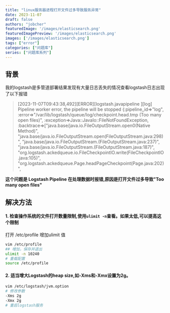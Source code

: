 ```yaml
---
title: "linux服务器进程打开文件过多导致服务异常"
date: 2023-11-07
draft: false
authors: "jobcher"
featuredImage: '/images/elasticsearch.png'
featuredImagePreview: '/images/elasticsearch.png'
images: ['/images/elasticsearch.png']
tags: ["error"]
categories: ["问题库"]
series: ["问题库系列"]
---
```

## 背景
我的logstash是多管道部署结果发现有大量日志丢失的情况查看logstash日志出现了以下报错

>[2023-11-07T09:43:38,492][ERROR][logstash.javapipeline    ][log] Pipeline worker error, the pipeline will be stopped {:pipeline_id=>"log", :error=>"/var/lib/logstash/queue/log/checkpoint.head.tmp (Too many open files)", :exception=>Java::JavaIo::FileNotFoundException, :backtrace=>["java.base/java.io.FileOutputStream.open0(Native Method)", "java.base/java.io.FileOutputStream.open(FileOutputStream.java:298)", "java.base/java.io.FileOutputStream.<init>(FileOutputStream.java:237)", "java.base/java.io.FileOutputStream.<init>(FileOutputStream.java:187)", "org.logstash.ackedqueue.io.FileCheckpointIO.write(FileCheckpointIO.java:105)", "org.logstash.ackedqueue.Page.headPageCheckpoint(Page.java:202)", 

**这个问题是 Logstash Pipeline 在处理数据时报错,原因是打开文件过多导致"Too many open files"**  
  
## 解决方法
#### 1. 检查操作系统的文件打开数量限制,使用`ulimit -n`查看。如果太低,可以提高这个限制
打开 /etc/profile 增加ulimit 值
```sh
vim /etc/profile
## 增加，保存并退出
ulimit -n 10240
# 重载配置
source /etc/profile
```

#### 2. 适当增大Logstash的heap size,如-Xms和-Xmx设置为2g。
```sh
vim /etc/logstash/jvm.option
# 修改参数
-Xms 2g
-Xmx 2g
# 重启logstash服务
```